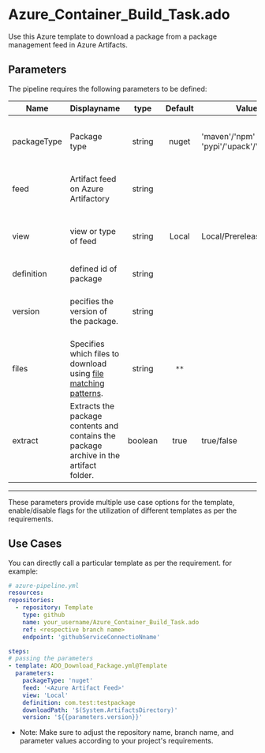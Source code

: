 # Azure_Container_Build_Task.ado

Use this Azure template to download a package from a package management feed in Azure Artifacts.

## Parameters

The pipeline requires the following parameters to be defined:

| Name  | Displayname | type | Default | Values | Opional/Required | Comments |
| ------------- | ------------- | :-------------: | :-------------: | ------------- | :-------------: | ------------- |
| packageType | Package type | string | nuget |'maven'/'npm' / 'nuget'/ 'pypi'/'upack'/'cargo' | Required | Allowed values: maven, npm, nuget, pypi (Python), upack (Universal), cargo|
| feed | Artifact feed on Azure Artifactory | string | | | Required | For project-scoped feeds, the format is `projectID/feedID`.  |
| view  | view or type of feed| string | Local | Local/Prerelease/Release | OPtional | Specifies a view that only uses versions promoted to that specific view. |
| definition | defined id of package  | string |  |  | Required | Can also be package name |
| version  | pecifies the version of the package. | string |  | | Required |  Use `latest` to download the latest version of the package at runtime. |
| files | Specifies which files to download using [file matching patterns](https://go.microsoft.com/fwlink/?linkid=2086953). | string | `**` | | Optional | when `packageType = maven / pypi / upack |
| extract | Extracts the package contents and contains the package archive in the artifact folder. | boolean |true| true/false | Optional | when `packageType = nuget / npm |

--------------------------------------------------------------------------------------------------------------------------------------------------

These parameters provide multiple use case options for the template, enable/disable flags for the utilization of different templates as per the requirements.

## Use Cases

You can directly call a particular template as per the requirement. for example:

  ```yaml
  # azure-pipeline.yml
  resources:
  repositories:
    - repository: Template
      type: github
      name: your_username/Azure_Container_Build_Task.ado
      ref: <respective branch name>
      endpoint: 'githubServiceConnectioNname'

  steps:
  # passing the parameters
  - template: ADO_Download_Package.yml@Template
    parameters:
      packageType: 'nuget'      
      feed: '<Azure Artifact Feed>'     
      view: 'Local'    
      definition: com.test:testpackage 
      downloadPath: '$(System.ArtifactsDirectory)'     
      version: '${{parameters.version}}'   
```

* Note: Make sure to adjust the repository name, branch name, and parameter values according to your project's requirements.
